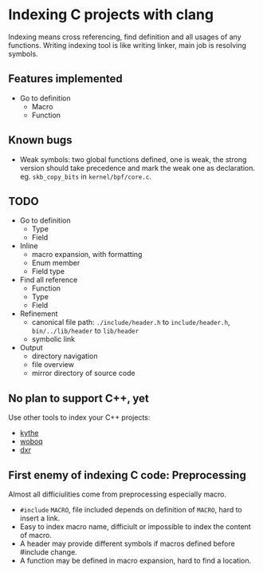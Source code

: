 # Indexing C projects with clang

Indexing means cross referencing, find definition and all usages of any functions.
Writing indexing tool is like writing linker, main job is resolving symbols.

## Features implemented
* Go to definition
  * Macro
  * Function

## Known bugs
* Weak symbols: 
  two global functions defined, one is weak, the strong version should take precedence and mark the weak one as declaration.
  eg. `skb_copy_bits` in `kernel/bpf/core.c`.

## TODO
* Go to definition
  * Type
  * Field
* Inline
  * macro expansion, with formatting
  * Enum member
  * Field type
* Find all reference
  * Function
  * Type
  * Field
* Refinement
  * canonical file path: `./include/header.h` to `include/header.h`, `bin/../lib/header` to `lib/header`
  * symbolic link
* Output
  * directory navigation
  * file overview
  * mirror directory of source code

## No plan to support C++, yet
Use other tools to index your C++ projects:
* [kythe](http://kythe.io)
* [woboq](http://code.woboq.org)
* [dxr](https://wiki.mozilla.org/DXR)

## First enemy of indexing C code: Preprocessing

Almost all difficiulities come from preprocessing especially macro.
* `#include` `MACRO`, file included depends on definition of `MACRO`, hard to insert a link.
* Easy to index macro name, difficiult or impossible to index the content of macro. 
* A header may provide different symbols if macros defined before #include change.
* A function may be defined in macro expansion, hard to find a location.

